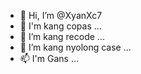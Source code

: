- 👋 Hi, I’m @XyanXc7
- 👀 I'm kang copas ...
- 🌱 I’m kang recode ...
- 💞️ I’m kang nyolong case ...
- 📫 I'm Gans ...

<!---
XyanGans404/XyanGans404 is a ✨ special ✨ repository because its `README.md` (this file) appears on your GitHub profile.
You can click the Preview link to take a look at your changes.
--->

